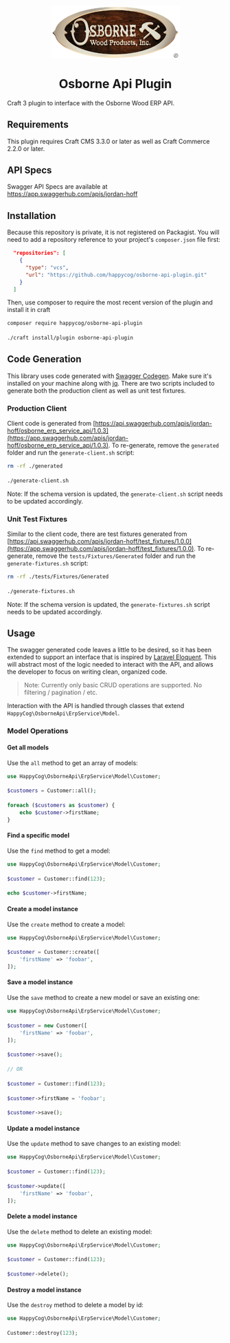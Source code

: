 <p align="center"><img src="./src/logo.png" width="300" alt="Osborne Wood Logo"></p>

<h1 align="center">Osborne Api Plugin</h1>

Craft 3 plugin to interface with the Osborne Wood ERP API.

## Requirements

This plugin requires Craft CMS 3.3.0 or later as well as Craft Commerce 2.2.0 or later.

## API Specs

Swagger API Specs are available at https://app.swaggerhub.com/apis/jordan-hoff

## Installation

Because this repository is private, it is not registered on Packagist. You will need to add a repository reference to your project's `composer.json` file first:

```json
  "repositories": [
    {
      "type": "vcs",
      "url": "https://github.com/happycog/osborne-api-plugin.git"
    }
  ]
```

Then, use composer to require the most recent version of the plugin and install it in craft

```bash
composer require happycog/osborne-api-plugin

./craft install/plugin osborne-api-plugin
```

## Code Generation

This library uses code generated with [Swagger Codegen](https://swagger.io/tools/swagger-codegen/). Make sure it's installed on your machine along with [jq](https://stedolan.github.io/jq/). There are two scripts included to generate both the production client as well as unit test fixtures.

### Production Client

Client code is generated from [https://api.swaggerhub.com/apis/jordan-hoff/osborne_erp_service_api/1.0.3](https://app.swaggerhub.com/apis/jordan-hoff/osborne_erp_service_api/1.0.3). To re-generate, remove the `generated` folder and run the `generate-client.sh` script:

```bash
rm -rf ./generated

./generate-client.sh
```

Note: If the schema version is updated, the `generate-client.sh` script needs to be updated accordingly.

### Unit Test Fixtures

Similar to the client code, there are test fixtures generated from [https://api.swaggerhub.com/apis/jordan-hoff/test_fixtures/1.0.0](https://app.swaggerhub.com/apis/jordan-hoff/test_fixtures/1.0.0). To re-generate, remove the `tests/Fixtures/Generated` folder and run the `generate-fixtures.sh` script:

```bash
rm -rf ./tests/Fixtures/Generated

./generate-fixtures.sh
```

Note: If the schema version is updated, the `generate-fixtures.sh` script needs to be updated accordingly.

## Usage

The swagger generated code leaves a little to be desired, so it has been extended to support an interface that is inspired by [Laravel Eloquent](https://laravel.com/docs/5.8/eloquent). This will abstract most of the logic needed to interact with the API, and allows the developer to focus on writing clean, organized code.

> Note: Currently only basic CRUD operations are supported. No filtering / pagination / etc.

Interaction with the API is handled through classes that extend `HappyCog\OsborneApi\ErpService\Model`.

### Model Operations

#### Get all models

Use the `all` method to get an array of models:

```php
use HappyCog\OsborneApi\ErpService\Model\Customer;

$customers = Customer::all();

foreach ($customers as $customer) {
    echo $customer->firstName;
}
```

#### Find a specific model

Use the `find` method to get a model:

```php
use HappyCog\OsborneApi\ErpService\Model\Customer;

$customer = Customer::find(123);

echo $customer->firstName;
```

#### Create a model instance

Use the `create` method to create a model:

```php
use HappyCog\OsborneApi\ErpService\Model\Customer;

$customer = Customer::create([
    'firstName' => 'foobar',
]);
```

#### Save a model instance

Use the `save` method to create a new model or save an existing one:

```php
use HappyCog\OsborneApi\ErpService\Model\Customer;

$customer = new Customer([
    'firstName' => 'foobar',
]);

$customer->save();

// OR

$customer = Customer::find(123);

$customer->firstName = 'foobar';

$customer->save();
```

#### Update a model instance

Use the `update` method to save changes to an existing model:

```php
use HappyCog\OsborneApi\ErpService\Model\Customer;

$customer = Customer::find(123);

$customer->update([
    'firstName' => 'foobar',
]);
```

#### Delete a model instance

Use the `delete` method to delete an existing model:

```php
use HappyCog\OsborneApi\ErpService\Model\Customer;

$customer = Customer::find(123);

$customer->delete();
```

#### Destroy a model instance

Use the `destroy` method to delete a model by id:

```php
use HappyCog\OsborneApi\ErpService\Model\Customer;

Customer::destroy(123);
```

